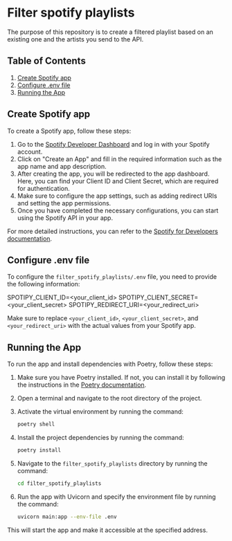 # Filter spotify playlists

The purpose of this repository is to create a filtered playlist based on an existing one and the artists you send to the API.

## Table of Contents

1. [Create Spotify app](#create-spotify-app)
2. [Configure .env file](#configure-env-file)
3. [Running the App](#running-the-app)

## Create Spotify app

To create a Spotify app, follow these steps:

1. Go to the [Spotify Developer Dashboard](https://developer.spotify.com/dashboard/) and log in with your Spotify account.
2. Click on "Create an App" and fill in the required information such as the app name and app description.
3. After creating the app, you will be redirected to the app dashboard. Here, you can find your Client ID and Client Secret, which are required for authentication.
4. Make sure to configure the app settings, such as adding redirect URIs and setting the app permissions.
5. Once you have completed the necessary configurations, you can start using the Spotify API in your app.

For more detailed instructions, you can refer to the [Spotify for Developers documentation](https://developer.spotify.com/documentation/general/guides/app-settings/).

## Configure .env file

To configure the `filter_spotify_playlists/.env` file, you need to provide the following information:

SPOTIPY_CLIENT_ID=<your_client_id>
SPOTIPY_CLIENT_SECRET=<your_client_secret>
SPOTIPY_REDIRECT_URI=<your_redirect_uri>

Make sure to replace `<your_client_id>`, `<your_client_secret>`, and `<your_redirect_uri>` with the actual values from your Spotify app.

## Running the App

To run the app and install dependencies with Poetry, follow these steps:

1. Make sure you have Poetry installed. If not, you can install it by following the instructions in the [Poetry documentation](https://python-poetry.org/docs/#installation).
2. Open a terminal and navigate to the root directory of the project.
3. Activate the virtual environment by running the command:

   ```bash
   poetry shell
   ```

4. Install the project dependencies by running the command:

   ```bash
   poetry install
   ```

5. Navigate to the `filter_spotify_playlists` directory by running the command:

   ```bash
   cd filter_spotify_playlists
   ```

6. Run the app with Uvicorn and specify the environment file by running the command:

   ```bash
   uvicorn main:app --env-file .env
   ```

This will start the app and make it accessible at the specified address.
